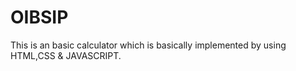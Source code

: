 # OIBSIP 
This is an basic calculator which is basically implemented by using HTML,CSS & JAVASCRIPT. 
